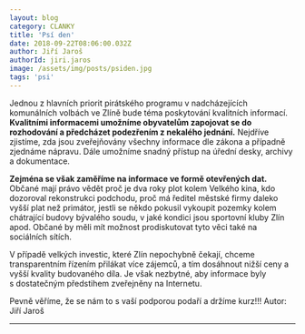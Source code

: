 ```yaml
---
layout: blog
category: CLANKY
title: 'Psí den'
date: 2018-09-22T08:06:00.032Z
author: Jiří Jaroš
authorId: jiri.jaros
image: /assets/img/posts/psiden.jpg   
tags: 'psi'
---
```


Jednou z hlavních priorit pirátského programu v nadcházejících komunálních volbách ve Zlíně bude
téma poskytování kvalitních informací. **Kvalitními informacemi umožníme obyvatelům zapojovat se
do rozhodování a předcházet podezřením z nekalého jednání.** Nejdříve zjistíme, zda jsou
zveřejňovány všechny informace dle zákona a případně zjednáme nápravu. Dále umožníme snadný
přístup na úřední desky, archivy a dokumentace.

**Zejména se však zaměříme na informace ve formě otevřených dat.** Občané mají právo vědět proč je
dva roky plot kolem Velkého kina, kdo dozoroval rekonstrukci podchodu, proč má ředitel městské
firmy daleko vyšší plat než primátor, jestli se někdo pokusil vykoupit pozemky kolem chátrající
budovy bývalého soudu, v jaké kondici jsou sportovní kluby Zlín apod. Občané by měli mít možnost
prodiskutovat tyto věci také na sociálních sítích.

V případě velkých investic, které Zlín nepochybně čekají, chceme transparentním řízením přilákat více
zájemců, a tím dosáhnout nižší ceny a vyšší kvality budovaného díla. Je však nezbytné, aby informace
byly s dostatečným předstihem zveřejněny na Internetu.

Pevně věříme, že se nám to s vaší podporou podaří a držíme kurz!!!
Autor: Jiří Jaroš



- - -
